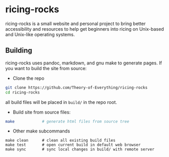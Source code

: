# ricing-rocks

ricing-rocks is a small website and personal project to bring better accessibility and resources
to help get beginners into ricing on Unix-based and Unix-like operating systems.

## Building
ricing-rocks uses pandoc, markdown, and gnu make to generate pages.
If you want to build the site from source:

- Clone the repo
```bash
git clone https://github.com/Theory-of-Everything/ricing-rocks
cd ricing-rocks
```
all build files will be placed in `build/` in the repo root.

- Build site from source files:
```bash
make			# generate html files from source tree
```
- Other make subcommands
```
make clean		# clean all existing build files
make test		# open current build in default web browser
make sync		# sync local changes in build/ with remote server
```
